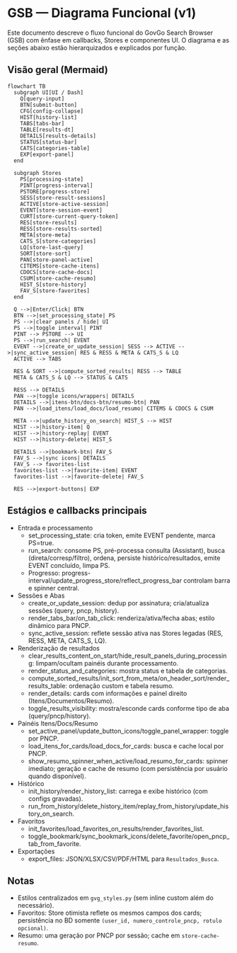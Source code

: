 # GSB — Diagrama Funcional (v1)

Este documento descreve o fluxo funcional do GovGo Search Browser (GSB) com ênfase em callbacks, Stores e componentes UI. O diagrama e as seções abaixo estão hierarquizados e explicados por função.

## Visão geral (Mermaid)

```mermaid
flowchart TB
  subgraph UI[UI / Dash]
    Q[query-input]
    BTN[submit-button]
    CFG[config-collapse]
    HIST[history-list]
    TABS[tabs-bar]
    TABLE[results-dt]
    DETAILS[results-details]
    STATUS[status-bar]
    CATS[categories-table]
    EXP[export-panel]
  end

  subgraph Stores
    PS[processing-state]
    PINT[progress-interval]
    PSTORE[progress-store]
    SESS[store-result-sessions]
    ACTIVE[store-active-session]
    EVENT[store-session-event]
    CURT[store-current-query-token]
    RES[store-results]
    RESS[store-results-sorted]
    META[store-meta]
    CATS_S[store-categories]
    LQ[store-last-query]
    SORT[store-sort]
    PAN[store-panel-active]
    CITEMS[store-cache-itens]
    CDOCS[store-cache-docs]
    CSUM[store-cache-resumo]
    HIST_S[store-history]
    FAV_S[store-favorites]
  end

  Q -->|Enter/Click| BTN
  BTN -->|set_processing_state| PS
  PS -->|clear panels / hide| UI
  PS -->|toggle interval| PINT
  PINT --> PSTORE --> UI
  PS -->|run_search| EVENT
  EVENT -->|create_or_update_session| SESS --> ACTIVE -->|sync_active_session| RES & RESS & META & CATS_S & LQ
  ACTIVE --> TABS

  RES & SORT -->|compute_sorted_results| RESS --> TABLE
  META & CATS_S & LQ --> STATUS & CATS

  RESS --> DETAILS
  PAN -->|toggle icons/wrappers| DETAILS
  DETAILS -->|itens-btn/docs-btn/resumo-btn| PAN
  PAN -->|load_itens/load_docs/load_resumo| CITEMS & CDOCS & CSUM

  META -->|update_history_on_search| HIST_S --> HIST
  HIST -->|history-item| Q
  HIST -->|history-replay| EVENT
  HIST -->|history-delete| HIST_S

  DETAILS -->|bookmark-btn| FAV_S
  FAV_S -->|sync icons| DETAILS
  FAV_S --> favorites-list
  favorites-list -->|favorite-item| EVENT
  favorites-list -->|favorite-delete| FAV_S

  RES -->|export-buttons| EXP
```

## Estágios e callbacks principais

- Entrada e processamento
  - set_processing_state: cria token, emite EVENT pendente, marca PS=true.
  - run_search: consome PS, pré-processa consulta (Assistant), busca (direta/corresp/filtro), ordena, persiste histórico/resultados, emite EVENT concluído, limpa PS.
  - Progresso: progress-interval/update_progress_store/reflect_progress_bar controlam barra e spinner central.
- Sessões e Abas
  - create_or_update_session: dedup por assinatura; cria/atualiza sessões (query, pncp, history).
  - render_tabs_bar/on_tab_click: renderiza/ativa/fecha abas; estilo dinâmico para PNCP.
  - sync_active_session: reflete sessão ativa nas Stores legadas (RES, RESS, META, CATS_S, LQ).
- Renderização de resultados
  - clear_results_content_on_start/hide_result_panels_during_processing: limpam/ocultam painéis durante processamento.
  - render_status_and_categories: mostra status e tabela de categorias.
  - compute_sorted_results/init_sort_from_meta/on_header_sort/render_results_table: ordenação custom e tabela resumo.
  - render_details: cards com informações e painel direito (Itens/Documentos/Resumo).
  - toggle_results_visibility: mostra/esconde cards conforme tipo de aba (query/pncp/history).
- Painéis Itens/Docs/Resumo
  - set_active_panel/update_button_icons/toggle_panel_wrapper: toggle por PNCP.
  - load_itens_for_cards/load_docs_for_cards: busca e cache local por PNCP.
  - show_resumo_spinner_when_active/load_resumo_for_cards: spinner imediato; geração e cache de resumo (com persistência por usuário quando disponível).
- Histórico
  - init_history/render_history_list: carrega e exibe histórico (com configs gravadas).
  - run_from_history/delete_history_item/replay_from_history/update_history_on_search.
- Favoritos
  - init_favorites/load_favorites_on_results/render_favorites_list.
  - toggle_bookmark/sync_bookmark_icons/delete_favorite/open_pncp_tab_from_favorite.
- Exportações
  - export_files: JSON/XLSX/CSV/PDF/HTML para `Resultados_Busca`.

## Notas
- Estilos centralizados em `gvg_styles.py` (sem inline custom além do necessário).
- Favoritos: Store otimista reflete os mesmos campos dos cards; persistência no BD somente `(user_id, numero_controle_pncp, rotulo opcional)`.
- Resumo: uma geração por PNCP por sessão; cache em `store-cache-resumo`.
